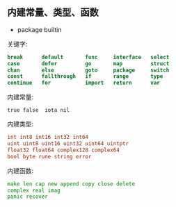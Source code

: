 ## 内建常量、类型、函数 
* package builtin


关键字:
```go
break      default       func     interface   select
case       defer         go       map         struct
chan       else          goto     package     switch
const      fallthrough   if       range       type
continue   for           import   return      var
```

内建常量:
```
true false  iota nil
```

内建类型:
```go
int int8 int16 int32 int64
uint uint8 uint16 uint32 uint64 uintptr
float32 float64 complex128 complex64
bool byte rune string error
```

内建函数: 
```go
make len cap new append copy close delete
complex real imag
panic recover
```
